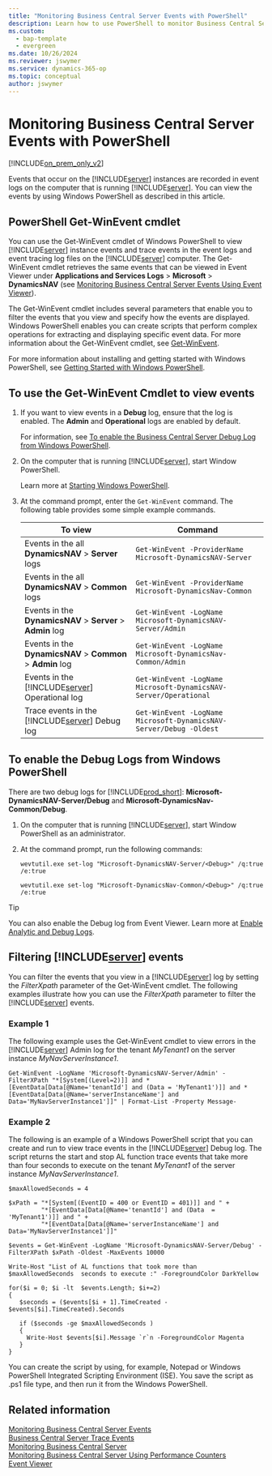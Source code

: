 ```yaml
---
title: "Monitoring Business Central Server Events with PowerShell"
description: Learn how to use PowerShell to monitor Business Central Server instances
ms.custom: 
  - bap-template
  - evergreen
ms.date: 10/26/2024
ms.reviewer: jswymer
ms.service: dynamics-365-op
ms.topic: conceptual
author: jswymer
---
```

# Monitoring Business Central Server Events with PowerShell

[!INCLUDE[on_prem_only_v2](../developer/includes/on_prem_only_v2.md)]

Events that occur on the [!INCLUDE[server](../developer/includes/server.md)] instances are recorded in event logs on the computer that is running [!INCLUDE[server](../developer/includes/server.md)]. You can view the events by using Windows PowerShell as described in this article.  

##  <a name="ViewEventsWinPS"></a>PowerShell Get-WinEvent cmdlet

You can use the Get-WinEvent cmdlet of Windows PowerShell to view [!INCLUDE[server](../developer/includes/server.md)] instance events and trace events in the event logs and event tracing log files on the [!INCLUDE[server](../developer/includes/server.md)] computer. The Get-WinEvent cmdlet retrieves the same events that can be viewed in Event Viewer under **Applications and Services Logs** > **Microsoft** > **DynamicsNAV** (see [Monitoring Business Central Server Events Using Event Viewer](monitor-server-events-windows-event-log.md)). 
  
The Get-WinEvent cmdlet includes several parameters that enable you to filter the events that you view and specify how the events are displayed. Windows PowerShell enables you can create scripts that perform complex operations for extracting and displaying specific event data. For more information about the Get-WinEvent cmdlet, see [Get-WinEvent](/powershell/module/microsoft.powershell.diagnostics/get-winevent).  
  
For more information about installing and getting started with Windows PowerShell, see [Getting Started with Windows PowerShell](/powershell/scripting/overview).  
  
## To use the Get-WinEvent Cmdlet to view events  
  
1. If you want to view events in a **Debug** log, ensure that the log is enabled. The **Admin** and **Operational** logs are enabled by default.  
  
   For information, see [To enable the Business Central Server Debug Log from Windows PowerShell](monitor-server-events-with-powershell.md#EnableLog).  
  
2. On the computer that is running [!INCLUDE[server](../developer/includes/server.md)], start Window PowerShell.  
  
   Learn more at [Starting Windows PowerShell](https://go.microsoft.com/fwlink/?LinkID=513794).  
  
3. At the command prompt, enter the `Get-WinEvent` command. The following table provides some simple example commands.  
  
   |To view|Command|  
   |-------------|-------------|  
   |Events in the all **DynamicsNAV** > **Server** logs|`Get-WinEvent -ProviderName Microsoft-DynamicsNAV-Server`|
   |Events in the all **DynamicsNAV** > **Common** logs|`Get-WinEvent -ProviderName Microsoft-DynamicsNav-Common`|  
   |Events in the **DynamicsNAV** > **Server** > **Admin** log|`Get-WinEvent -LogName Microsoft-DynamicsNAV-Server/Admin`|
   |Events in the **DynamicsNAV** > **Common** > **Admin** log|`Get-WinEvent -LogName Microsoft-DynamicsNav-Common/Admin`|  
   |Events in the [!INCLUDE[server](../developer/includes/server.md)] Operational log|`Get-WinEvent -LogName Microsoft-DynamicsNAV-Server/Operational`|  
   |Trace events in the [!INCLUDE[server](../developer/includes/server.md)] Debug log|`Get-WinEvent -LogName Microsoft-DynamicsNAV-Server/Debug -Oldest`|  

##  <a name="EnableLog"></a> To enable the Debug Logs from Windows PowerShell

There are two debug logs for [!INCLUDE[prod_short](../developer/includes/prod_short.md)]: **Microsoft-DynamicsNAV-Server/Debug** and **Microsoft-DynamicsNav-Common/Debug**.
  
1. On the computer that is running [!INCLUDE[server](../developer/includes/server.md)], start Window PowerShell as an administrator.  
  
2. At the command prompt, run the following commands:  
  
   ```  
   wevtutil.exe set-log "Microsoft-DynamicsNAV-Server/<Debug>" /q:true /e:true  
   ```  

   ```  
   wevtutil.exe set-log "Microsoft-DynamicsNav-Common/<Debug>" /q:true /e:true  
   ```  

> [!TIP]  
> You can also enable the Debug log from Event Viewer. Learn more at [Enable Analytic and Debug Logs](/previous-versions/windows/it-pro/windows-server-2008-R2-and-2008/cc749492(v=ws.11)).  
  
## Filtering [!INCLUDE[server](../developer/includes/server.md)] events

You can filter the events that you view in a [!INCLUDE[server](../developer/includes/server.md)] log by setting the *FilterXpath* parameter of the Get-WinEvent cmdlet. The following examples illustrate how you can use the *FilterXpath* parameter to filter the [!INCLUDE[server](../developer/includes/server.md)] events.  
  
### Example 1  
  
The following example uses the Get-WinEvent cmdlet to view errors in the [!INCLUDE[server](../developer/includes/server.md)] Admin log for the tenant *MyTenant1* on the server instance *MyNavServerInstance1*.  
  
```  
Get-WinEvent -LogName 'Microsoft-DynamicsNAV-Server/Admin' -FilterXPath "*[System[(Level=2)]] and *[EventData[Data[@Name='tenantId'] and (Data = 'MyTenant1')]] and *[EventData[Data[@Name='serverInstanceName'] and Data='MyNavServerInstance1']]" | Format-List -Property Message-  
```  
  
### Example 2  
  
The following is an example of a Windows PowerShell script that you can create and run to view trace events in the [!INCLUDE[server](../developer/includes/server.md)] Debug log. The script returns the start and stop AL function trace events that take more than four seconds to execute on the tenant *MyTenant1* of the server instance *MyNavServerInstance1*.  
  
```  
$maxAllowedSeconds = 4  
  
$xPath = "*[System[(EventID = 400 or EventID = 401)]] and " +   
         "*[EventData[Data[@Name='tenantId'] and (Data  = 'MyTenant1')]] and " +  
         "*[EventData[Data[@Name='serverInstanceName'] and Data='MyNavServerInstance1']]"  
  
$events = Get-WinEvent -LogName 'Microsoft-DynamicsNAV-Server/Debug' -FilterXPath $xPath -Oldest -MaxEvents 10000  
  
Write-Host "List of AL functions that took more than $maxAllowedSeconds  seconds to execute :" -ForegroundColor DarkYellow  
  
for($i = 0; $i -lt  $events.Length; $i+=2)  
{   
   $seconds = ($events[$i + 1].TimeCreated - $events[$i].TimeCreated).Seconds  
  
   if ($seconds -ge $maxAllowedSeconds )  
   {  
     Write-Host $events[$i].Message `r`n -ForegroundColor Magenta  
   }  
}  
```  
  
 You can create the script by using, for example, Notepad or Windows PowerShell Integrated Scripting Environment \(ISE\). You save the script as .ps1 file type, and then run it from the Windows PowerShell.  
  
## Related information

[Monitoring Business Central Server Events](monitor-server-events.md)  
[Business Central Server Trace Events](server-trace-events.md)  
[Monitoring Business Central Server](monitor-server.md)  
[Monitoring Business Central Server Using Performance Counters](monitor-server-using-performance-counters.md)  
[Event Viewer](/windows/security/threat-protection/microsoft-defender-atp/event-error-codes)
